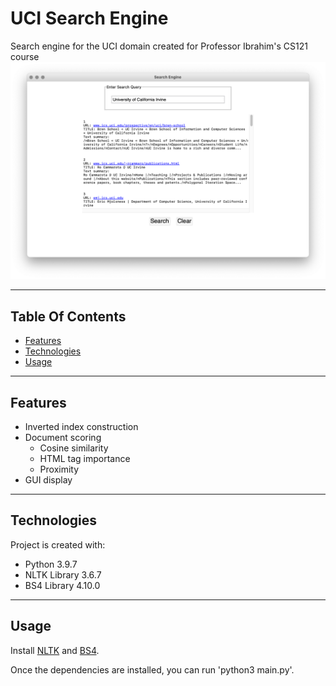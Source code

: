 # UCI Search Engine
Search engine for the UCI domain created for Professor Ibrahim's CS121 course
<img src="https://github.com/jonac19/search-engine/blob/main/img/gui_demo.png" width=850>

---

## Table Of Contents
* [Features](#features)
* [Technologies](#technologies)
* [Usage](#usage)

---

## Features
* Inverted index construction
* Document scoring
  * Cosine similarity
  * HTML tag importance
  * Proximity
* GUI display

---

## Technologies
Project is created with:
* Python 3.9.7
* NLTK Library 3.6.7
* BS4 Library 4.10.0

---

## Usage
Install [NLTK](https://www.nltk.org/install.html) and [BS4](https://pypi.org/project/beautifulsoup4/).

Once the dependencies are installed, you can run 'python3 main.py'.
